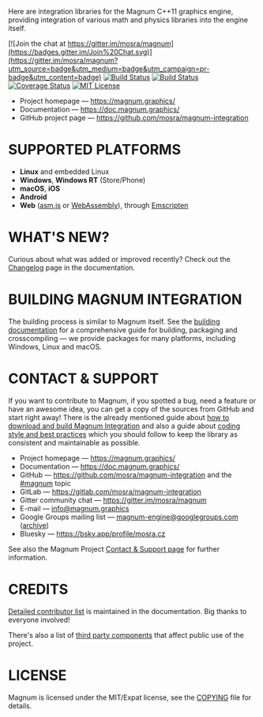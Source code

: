 Here are integration libraries for the Magnum C++11 graphics engine, providing
integration of various math and physics libraries into the engine itself.

[![Join the chat at https://gitter.im/mosra/magnum](https://badges.gitter.im/Join%20Chat.svg)](https://gitter.im/mosra/magnum?utm_source=badge&utm_medium=badge&utm_campaign=pr-badge&utm_content=badge)
[![Build Status](https://circleci.com/gh/mosra/magnum-integration.svg?style=shield)](https://circleci.com/gh/mosra/magnum-integration)
[![Build Status](https://ci.appveyor.com/api/projects/status/hs6ykva1ld74vavr/branch/master?svg=true)](https://ci.appveyor.com/project/mosra/magnum-integration/branch/master)
[![Coverage Status](https://codecov.io/gh/mosra/magnum-integration/branch/master/graph/badge.svg)](https://codecov.io/gh/mosra/magnum-integration)
[![MIT License](https://img.shields.io/badge/license-MIT-green.svg)](https://opensource.org/licenses/MIT)

-   Project homepage — https://magnum.graphics/
-   Documentation — https://doc.magnum.graphics/
-   GitHub project page — https://github.com/mosra/magnum-integration

SUPPORTED PLATFORMS
===================

-   **Linux** and embedded Linux
-   **Windows**, **Windows RT** (Store/Phone)
-   **macOS**, **iOS**
-   **Android**
-   **Web** ([asm.js](http://asmjs.org/) or [WebAssembly](http://webassembly.org/)),
    through [Emscripten](http://kripken.github.io/emscripten-site/)

WHAT'S NEW?
===========

Curious about what was added or improved recently? Check out the
[Changelog](https://doc.magnum.graphics/magnum/changelog-integration.html#changelog-integration-latest)
page in the documentation.

BUILDING MAGNUM INTEGRATION
===========================

The building process is similar to Magnum itself. See the
[building documentation](https://doc.magnum.graphics/magnum/building-integration.html)
for a comprehensive guide for building, packaging and crosscompiling — we
provide packages for many platforms, including Windows, Linux and macOS.

CONTACT & SUPPORT
=================

If you want to contribute to Magnum, if you spotted a bug, need a feature or
have an awesome idea, you can get a copy of the sources from GitHub and start
right away! There is the already mentioned guide about
[how to download and build Magnum Integration](https://doc.magnum.graphics/magnum/building-integration.html)
and also a guide about [coding style and best practices](https://doc.magnum.graphics/magnum/coding-style.html)
which you should follow to keep the library as consistent and maintainable as
possible.

-   Project homepage — https://magnum.graphics/
-   Documentation — https://doc.magnum.graphics/
-   GitHub — https://github.com/mosra/magnum-integration and the
    [#magnum](https://github.com/topics/magnum) topic
-   GitLab — https://gitlab.com/mosra/magnum-integration
-   Gitter community chat — https://gitter.im/mosra/magnum
-   E-mail — info@magnum.graphics
-   Google Groups mailing list — magnum-engine@googlegroups.com
    ([archive](https://groups.google.com/forum/#!forum/magnum-engine))
-   Bluesky — https://bsky.app/profile/mosra.cz

See also the Magnum Project [Contact & Support page](https://magnum.graphics/contact/)
for further information.

CREDITS
=======

[Detailed contributor list](https://doc.magnum.graphics/magnum/credits-contributors.html#integration)
is maintained in the documentation. Big thanks to everyone involved!

There's also a list of [third party components](https://doc.magnum.graphics/magnum/credits-third-party.html)
that affect public use of the project.

LICENSE
=======

Magnum is licensed under the MIT/Expat license, see the [COPYING](COPYING) file
for details.
